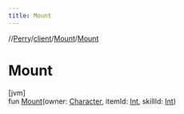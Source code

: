 ```yaml
---
title: Mount
---
```

//[Perry](../../../index.html)/[client](../index.html)/[Mount](index.html)/[Mount](-mount.html)



# Mount



[jvm]\
fun [Mount](-mount.html)(owner: [Character](../-character/index.html), itemId: [Int](https://kotlinlang.org/api/latest/jvm/stdlib/kotlin/-int/index.html), skillId: [Int](https://kotlinlang.org/api/latest/jvm/stdlib/kotlin/-int/index.html))




